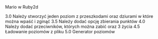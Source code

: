 Mario w Ruby2d

3.0 Należy stworzyć jeden poziom z przeszkodami oraz dziurami w które
można wpaść i zginąć
3.5 Należy dodać opcję zbierania punktów
4.0 Należy dodać przeciwników, których można zabić oraz 3 życia
4.5 Ładowanie poziomów z pliku
5.0 Generator poziomów